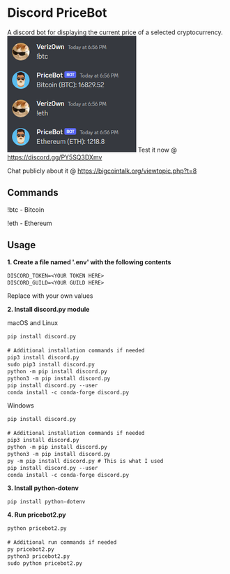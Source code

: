 # Discord PriceBot
A discord bot for displaying the current price of a selected cryptocurrency.
<img src="https://raw.githubusercontent.com/Bigcointalk-org/discord-price-bot/main/screenshot-discord-price-bot.png">
Test it now @ https://discord.gg/PY5SQ3DXmv

Chat publicly about it @ https://bigcointalk.org/viewtopic.php?t=8

## Commands
!btc - Bitcoin

!eth - Ethereum

## Usage
**1. Create a file named '.env' with the following contents**
```
DISCORD_TOKEN=<YOUR TOKEN HERE>
DISCORD_GUILD=<YOUR GUILD HERE>
```
Replace with your own values

**2. Install discord.py module**

macOS and Linux
```
pip install discord.py

# Additional installation commands if needed
pip3 install discord.py
sudo pip3 install discord.py
python -m pip install discord.py
python3 -m pip install discord.py
pip install discord.py --user
conda install -c conda-forge discord.py
```

Windows
```
pip install discord.py

# Additional installation commands if needed
pip3 install discord.py
python -m pip install discord.py
python3 -m pip install discord.py
py -m pip install discord.py # This is what I used
pip install discord.py --user
conda install -c conda-forge discord.py
```

**3. Install python-dotenv**
```
pip install python-dotenv
```

**4. Run pricebot2.py**
```
python pricebot2.py

# Additional run commands if needed
py pricebot2.py
python3 pricebot2.py
sudo python pricebot2.py
```

